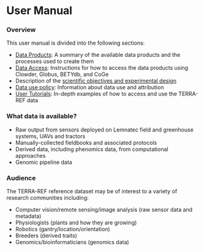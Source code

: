 # User Manual

### Overview

This user manual is divided into the following sections:

* [Data Products](data-products.md): A summary of the available data products and the processes used to create them
* [Data Access](how-to-access-data.md): Instructions for how to access the data products using Clowder, Globus, BETYdb, and CoGe
* Description of the [scientific objectives and experimental design](scientific-objectives-and-experimental-design.md)
* [Data use policy](data_release_policy.md): Information about data use and attribution
* [User Tutorials](/tutorials.md): In-depth examples of how to access and use the TERRA-REF data

### What data is available?

* Raw output from sensors deployed on Lemnatec field and greenhouse systems, UAVs and tractors
* Manually-collected fieldbooks and associated protocols
* Derived data, including phenomics data, from computational approaches
* Genomic pipeline data

### Audience

The TERRA-REF reference dataset may be of interest to a variety of research communities including:

* Computer vision\/remote sensing\/image analysis \(raw sensor data and metadata\)
* Physiologists \(plants and how they are growing\)
* Robotics \(gantry\/location\/orientation\)
* Breeders \(derived traits\)
* Genomics\/bioinformaticians \(genomics data\)

## 



